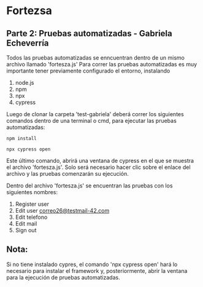 # Fortezsa
## Parte 2: Pruebas automatizadas - Gabriela Echeverría

Todos las pruebas automatizadas se enncuentran dentro de un mismo archivo llamado 'fortesza.js'
Para correr las pruebas automatizadas es muy importante tener previamente 
configurado el entorno, instalando 
1. node.js
2. npm 
3. npx
4. cypress

Luego de clonar la carpeta 'test-gabriela' deberá correr los siguientes comandos
dentro de una terminal o cmd, para ejecutar las pruebas automatizadas: 

`npm install`

`npx cypress open`

Este último comando, abrirá una ventana de cypress en el que se muestra el archivo 'fortesza.js'. Solo será necesario hacer clic sobre el enlace del archivo y las pruebas comenzarán su ejecución. 

Dentro del archivo 'fortesza.js' se encuentran las pruebas con los siguientes nombres: 
1. Register user
2. Edit user correo26@testmail-42.com
3. Edit telefono
4. Edit mail
5. Sign out

<h2> Nota: </h2> 
<p> Si no tiene instalado cypres, el comando 'npx cypress open' hará lo necesario para instalar el framework y, posteriormente, abrir la ventana para la ejecución de pruebas automatizadas. </p>
